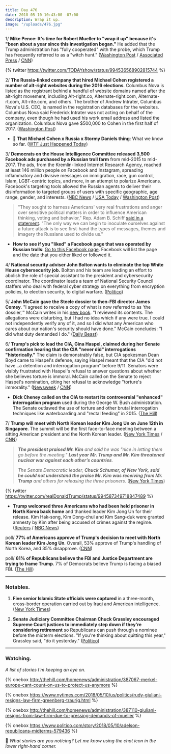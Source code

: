 ```yaml
---
title: Day 476
date: 2018-05-10 10:43:00 -07:00
description: Wrap it up.
image: "/uploads/476.jpg"
---
```


1/ **Mike Pence: It's time for Robert Mueller to "wrap it up" because it's "been about a year since this investigation began."** He added that the Trump administration has "fully cooperated" with the probe, which Trump has frequently referred to as a "witch hunt." ([Washington Post](https://www.washingtonpost.com/politics/pence-says-its-time-for-special-counsel-to-wrap-up-russia-investigation/2018/05/10/88e17d4e-544a-11e8-9c91-7dab596e8252_story.html) / [Associated Press](https://apnews.com/2c48454c665c4f43bfabaf13a495d660) / [CNN](https://www.cnn.com/2018/05/10/politics/mike-pence-robert-mueller-investigation/index.html))

{% twitter https://twitter.com/TODAYshow/status/994536568902815744 %}

2/ **The Russia-linked company that hired Michael Cohen registered a number of alt-right websites during the 2016 elections**. Columbus Nova is listed as the registrant behind a handful of website domains named after the alt-right movement, including Alt-right.co, Alternate-right.com, Alternate-rt.com, Alt-rite.com, and others. The brother of Andrew Intrater, Columbus Nova's U.S. CEO, is named in the registration databases for the websites. Columbus Nova said Frederick Intrater was not acting on behalf of the company, even though he had used his work email address and listed the organization. Columbus Nova gave $500,000 to Cohen in the first half of 2017. ([Washington Post](https://www.washingtonpost.com/news/politics/wp/2018/05/09/russia-linked-company-that-hired-michael-cohen-registered-alt-right-websites-during-election/))

* 🚨 **That Michael Cohen x Russia x Stormy Daniels thing**: What we know so far. ([WTF Just Happened Today](https://talk.whatthefuckjusthappenedtoday.com/t/that-michael-cohen-x-russia-x-stormy-daniels-thing/3289))

3/ **Democrats on the House Intelligence Committee released 3,500 Facebook ads purchased by a Russian troll farm** from mid-2015 to mid-2017. The ads, from the Kremlin-linked Internet Research Agency, reached at least 146 million people on Facebook and Instagram, spreading inflammatory and divisive messages on immigration, race, gun control, Islam, LGBT-centric topics, and more, in an attempt to polarize Americans. Facebook's targeting tools allowed the Russian agents to deliver their disinformation to targeted groups of users with specific geographic, age range, gender, and interests. ([NBC News](https://www.nbcnews.com/tech/tech-news/sean-hannity-black-lives-matter-among-targets-russian-influence-campaign-n872926) / [USA Today](https://www.usatoday.com/story/tech/2018/05/10/thousands-russian-bought-facebook-social-media-ads-released-congress/849959001/) / [Washington Post](https://www.washingtonpost.com/news/the-switch/wp/2018/05/10/here-are-the-3400-facebook-ads-purchased-by-russias-online-trolls-during-the-2016-election/))

> "They sought to harness Americans' very real frustrations and anger over sensitive political matters in order to influence American thinking, voting and behavior," Rep. Adam B. Schiff [said in a statement](https://www.washingtonpost.com/news/the-switch/wp/2018/05/10/here-are-the-3400-facebook-ads-purchased-by-russias-online-trolls-during-the-2016-election/). "The only way we can begin to inoculate ourselves against a future attack is to see first-hand the types of messages, themes and imagery the Russians used to divide us."

* **How to see if you "liked" a Facebook page that was operated by Russian trolls**: [Go to this Facebook page](https://www.facebook.com/help/817246628445509?helpref=faq_content). Facebook will list the page and the date that you either liked or followed it.

4/ **National security adviser John Bolton wants to eliminate the top White House cybersecurity job.** Bolton and his team are leading an effort to abolish the role of special assistant to the president and cybersecurity coordinator. The coordinator leads a team of National Security Council staffers who deal with federal cyber strategy on everything from encryption policies, to election security, to digital warfare. ([Politico](https://www.politico.com/story/2018/05/09/bolton-white-house-cyber-czar-523430))

5/ **John McCain gave the Steele dossier to then-FBI director James Comey**. "I agreed to receive a copy of what is now referred to as 'the dossier,'" McCain writes in his [new book](https://amzn.to/2rwalbK). "I reviewed its contents. The allegations were disturbing, but I had no idea which if any were true. I could not independently verify any of it, and so I did what any American who cares about our nation's security should have done." McCain concludes: "I did what duty demanded I do." ([Daily Beast](https://www.thedailybeast.com/mccain-confirms-he-gave-trump-dossier-to-comey-duty-demanded-i-do-it))

6/ **Trump's pick to lead the CIA, Gina Haspel, claimed during her Senate confirmation hearing that the CIA "never did" interrogations "historically."** The claim is demonstrably false, but CIA spokesman Dean Boyd came to Haspel's defense, saying Haspel meant that the CIA "did not have...a detention and interrogation program" before 9/11. Senators were visibly frustrated with Haspel's refusal to answer questions about whether she believes torture is immoral. McCain called on the Senate to reject Haspel's nomination, citing her refusal to acknowledge "torture's immorality." ([Newsweek](http://www.newsweek.com/trump-cia-pick-haspel-nominee-torture-911-waterboarding-918423) / [CNN](https://www.cnn.com/2018/05/09/politics/john-mccain-gina-haspel-cia/index.html))

* **Dick Cheney called on the CIA to restart its controversial "enhanced" interrogation program** used during the George W. Bush administration. The Senate outlawed the use of torture and other brutal interrogation techniques like waterboarding and "rectal feeding" in 2015. ([The Hill](http://thehill.com/homenews/news/387109-cheney-calls-for-the-us-to-restart-enhanced-interrogation-programs))

7/ **Trump will meet with North Korean leader Kim Jong Un on June 12th in Singapore**. The summit will be the first face-to-face meeting between a sitting American president and the North Korean leader. ([New York Times](https://www.nytimes.com/2018/05/10/world/asia/trump-north-korea-singapore.html) / [CNN](https://www.cnn.com/2018/05/10/politics/singapore-donald-trump-kim-jong-un/index.html))

> ***The president praised Mr. Kim** and said he was "nice in letting them go before the meeting." **Last year Mr. Trump and Mr. Kim threatened nuclear war against each other’s countries**.*
>
> *The Senate Democratic leader, **Chuck Schumer, of New York, said he could not understand the praise Mr. Kim was receiving from Mr. Trump** and others for releasing the three prisoners.* ([New York Times](https://www.nytimes.com/2018/05/10/world/asia/trump-north-korea-singapore.html))

{% twitter https://twitter.com/realDonaldTrump/status/994587349718847489 %}

* **Trump welcomed three Americans who had been held prisoner in North Korea back home** and thanked leader Kim Jong Un for their release. Kim Hak-song, Kim Dong-chul and Kim Sang-duk were granted amnesty by Kim after being accused of crimes against the regime. ([Reuters](https://www.reuters.com/article/us-northkorea-usa-prisoners/americans-prisoners-released-by-north-korea-land-in-washington-idUSKBN1IB0A2) / [NBC News](https://www.nbcnews.com/politics/donald-trump/trump-greets-americans-detainees-freed-north-korea-n872876))

poll/ **77% of Americans approve of Trump's decision to meet with North Korean leader Kim Jong Un**. Overall, 53% approve of Trump's handling of North Korea, and 35% disapprove. ([CNN](https://www.cnn.com/2018/05/10/politics/cnn-poll-north-korea-trump-approval-rises/index.html))

poll/ **61% of Republicans believe the FBI and Justice Department are trying to frame Trump**. 7% of Democrats believe Trump is facing a biased FBI. ([The Hill](http://thehill.com/homenews/news/387089-poll-majority-of-republicans-say-fbi-is-framing-trump))

---

### Notables.

1. **Five senior Islamic State officials were captured** in a three-month, cross-border operation carried out by Iraqi and American intelligence. ([New York Times](https://www.nytimes.com/2018/05/09/world/middleeast/iraq-isis-islamic-state-arrest.html))

2. **Senate Judiciary Committee Chairman Chuck Grassley encouraged Supreme Court justices to immediately step down if they're considering retirement** so Republicans can push through a nominee before the midterm elections. "If you're thinking about quitting this year," Grassley said, "do it yesterday." ([Politico](https://www.politico.com/story/2018/05/10/chuck-grassley-supreme-court-retirement-579901))

---

### Watching.

*A list of stories I'm keeping an eye on*.

{% onebox  http://thehill.com/homenews/administration/387067-merkel-europe-cant-count-on-us-to-protect-us-anymore %}

{% onebox https://www.nytimes.com/2018/05/10/us/politics/rudy-giuliani-resigns-law-firm-greenberg-traurig.html %}

{% onebox http://thehill.com/homenews/administration/387110-giuliani-resigns-from-law-firm-due-to-pressing-demands-of-mueller %}

{% onebox https://www.politico.com/story/2018/05/10/adelson-republicans-midterms-579436 %}

💬 *What stories are you noticing? Let me know using the chat icon in the lower right-hand corner.*
